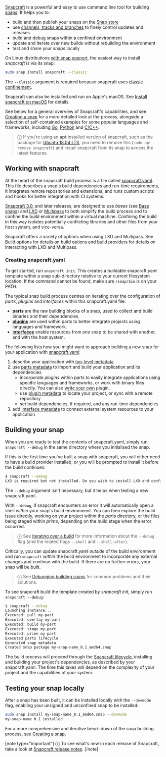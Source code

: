 [Snapcraft](https://snapcraft.io/snapcraft) is a powerful and easy to use command line tool for building [snaps](/t/getting-started/3876). It helps you to:
- build and then publish your snaps on the [Snap store](https://snapcraft.io/store)
- use [channels, tracks and branches](/t/channels/551) to finely control updates and releases
- build and debug snaps within a confined environment
- update and iterate over new builds without rebuilding the environment
- test and share your snaps locally

On Linux distributions [with snap support](/t/installing-snapd/6735), the easiest way to install *snapcraft* is via its snap:

```bash
sudo snap install snapcraft --classic
```
The `--classic` argument is required because snapcraft uses [classic confinement](/t/snap-confinement/6233).

Snapcraft can also be installed and run on Apple's macOS. See [Install snapcraft on macOS](/t/installing-snapcraft/20334#heading--macos) for details.

See below for a general overview of Snapcraft's capabilities, and see [Creating a snap](/t/creating-a-snap/6799) for a more detailed look at the process, alongside a selection of self-contained examples for some popular languages and frameworks, including [Go](/t/go-applications/7818), [Python](/t/python-apps/6741) and [C/C++](/t/c-c-applications/7817).

> ⓘ If you're using an **apt** installed version of snapcraft, such as the package for [Ubuntu 18.04 LTS](http://releases.ubuntu.com/18.04/), you need to remove this (`sudo apt remove snapcraft`) and install snapcraft from its snap to access the latest features.

## Working with snapcraft

At the heart of the snapcraft build process is a file called [snapcraft.yaml](/t/the-snapcraft-format/8337). This file describes a snap's build dependencies and run-time requirements, it integrates remote repositories and extensions, and runs custom scripts and hooks for better integration with CI systems.

[Snapcraft 3.0](/t/snapcraft-release-notes/10721), and later releases, are designed to use *bases* (see [Base snaps](/t/base-snaps/11198)) and [LXD](https://linuxcontainers.org/lxd/introduction/) or [Multipass](https://multipass.run/) to both simplify the build process and to confine the build environment within a virtual machine. Confining the build in this way isolates potentially conflicting libraries and other files from your host system, and vice-versa.

Snapcraft offers a variety of options when using LXD and Multipass. See [Build options](/t/build-options/14250) for details on build options and [build providers](t/build-on-lxd/4157) for details on interacting with LXD and Multipass.

<h3 id='heading--creating-snapcraft'>Creating snapcraft.yaml</h3>

To get started, run `snapcraft init`. This creates a buildable snapcraft.yaml template within a snap sub-directory relative to your current filesystem location. If the command cannot be found, make sure `/snap/bin` is on your PATH.

The typical snap build process centres on iterating over the configuration of  *parts*, *plugins* and *interfaces* within this snapcraft.yaml file:

- **parts** are the raw building blocks of a snap, used to collect and build binaries and their dependencies.
- **[plugins](/t/snapcraft-plugins/4284)** are used within parts to better integrate projects using languages and framework.
- **[interfaces](/t/interface-management/6154)** enable resources from one snap to be shared with another, and with the host system.

The following lists how you might want to approach building a new snap for your application with [snapcraft.yaml](/t/the-snapcraft-format/8337):
 1. describe your application with [top-level metadata](/t/snapcraft-top-level-metadata/8334)
 1. use [parts metadata](/t/snapcraft-parts-metadata/8336) to import and build your application and its dependencies
    -  incorporate *plugins* within parts to easily integrate applications using specific languages and frameworks, or work with binary files directly. You can also [write your own](/t/writing-local-plugins/5125) plugin.
    - use [plugin metadata](/t/supported-plugins/8080) to locate your project, or sync with a remote repository
    - set build dependencies, if required, and any run-time dependencies
 1. add [interface metadata](/t/snapcraft-app-and-service-metadata/8335) to connect external system resources to your application

<h2 id='heading--building-your-snap'>Building your snap</h2>

When you are ready to test the contents of snapcraft.yaml, simply run `snapcraft --debug` in the same directory where you initialised the snap.

If this is the first time you've built a snap with snapcraft, you will either need to have a build provider installed, or you will be prompted to install it before the build continues:

```bash
$ snapcraft --debug
LXD is required but not installed. Do you wish to install LXD and configure it with the defaults? [y/N]: y
```

The `--debug` argument isn't necessary, but it helps when testing a new snapcraft.yaml. 

With `--debug`, if snapcraft encounters an error it will automatically open a shell *within* your snap's build environment. You can then explore the build issue directly, working on your project within the *parts* directory, or the files being staged within *prime*, depending on the build stage when the error occurred.

> ⓘ  See [iterating over a build](/t/iterating-over-a-build/12143) for more information about the `--debug` flag (and the related flags `--shell` and `--shell-after`).

Critically, you can update snapcraft.yaml *outside* of the build environment and run `snapcraft` *within* the build environment to incorporate any external changes and continue with the build. If there are no further errors, your snap will be built.

> ⓘ  See [Debugging building snaps](/t/debugging-building-snaps/6274) for common problems and their solutions.

To see snapcraft build the template created by *snapcraft init*, simply run `snapcraft --debug`:

```bash
$ snapcraft --debug
Launching instance...
Executed: pull my-part
Executed: overlay my-part
Executed: build my-part
Executed: stage my-part
Executed: prime my-part
Executed parts lifecycle
Generated snap metadata
Created snap package my-snap-name_0.1_amd64.snap
```

The build process will proceed through the [Snapcraft lifecycle](/t/parts-lifecycle/12231), installing and building your project's dependencies, as described by your snapcraft.yaml. The time this takes will depend on the complexity of your project and the capabilities of your system.

<h2 id='heading--testing'>Testing your snap locally</h2>

After a snap has been built, it can be installed locally with the `--devmode` flag, enabling your unsigned and unconfined snap to be installed:

```bash
sudo snap install my-snap-name_0.1_amd64.snap --devmode
my-snap-name 0.1 installed
```
For a more comprehensive and iterative break-down of the snap building process, see [Creating a snap](/t/creating-a-snap/6799).

[note type="important"]
ⓘ To see what's new in each release of Snapcraft, take a look at [Snapcraft release notes](/t/snapcraft-release-notes/10721).
[/note]